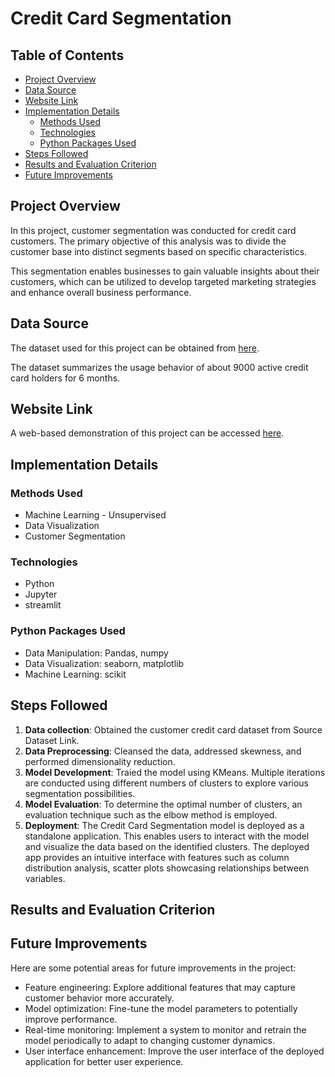 # Credit Card Segmentation

## Table of Contents
- [Project Overview](#project-overview)
- [Data Source](#data-source)
- [Website Link](#website-link)
- [Implementation Details](#implementation-details)
    - [Methods Used](#methods-used)
    - [Technologies](#technologies)
    - [Python Packages Used](#python-packages-used)
- [Steps Followed](#steps-followed)
- [Results and Evaluation Criterion](#results-and-evaluation-criterion)
- [Future Improvements](#future-improvements)

## Project Overview
In this project, customer segmentation was conducted for credit card customers. The primary objective of this analysis was to divide the customer base into distinct segments based on specific characteristics. 

This segmentation enables businesses to gain valuable insights about their customers, which can be utilized to develop targeted marketing strategies and enhance overall business performance. 

## Data Source
The dataset used for this project can be obtained from [here](https://www.kaggle.com/datasets/arjunbhasin2013/ccdata).

The dataset summarizes the usage behavior of about 9000 active credit card holders for 6 months. 

## Website Link

A web-based demonstration of this project can be accessed [here]().

## Implementation Details

### Methods Used
* Machine Learning - Unsupervised
* Data Visualization
* Customer Segmentation

### Technologies
* Python
* Jupyter
* streamlit

### Python Packages Used
* Data Manipulation: Pandas, numpy
* Data Visualization: seaborn, matplotlib
* Machine Learning: scikit
  
## Steps Followed

1. **Data collection**: Obtained the customer credit card dataset from Source Dataset Link.
2. **Data Preprocessing**: Cleansed the data, addressed skewness, and performed dimensionality reduction.
4. **Model Development**: Traied the model using KMeans. Multiple iterations are conducted using different numbers of clusters to explore various segmentation possibilities.
5. **Model Evaluation**: To determine the optimal number of clusters, an evaluation technique such as the elbow method is employed. 
6. **Deployment**: The Credit Card Segmentation model is deployed as a standalone application. This enables users to interact with the model and visualize the data based on the identified clusters. The deployed app provides an intuitive interface with features such as column distribution analysis, scatter plots showcasing relationships between variables.

## Results and Evaluation Criterion




## Future Improvements

Here are some potential areas for future improvements in the project:

* Feature engineering: Explore additional features that may capture customer behavior more accurately.
* Model optimization: Fine-tune the model parameters to potentially improve performance.
* Real-time monitoring: Implement a system to monitor and retrain the model periodically to adapt to changing customer dynamics.
* User interface enhancement: Improve the user interface of the deployed application for better user experience.






